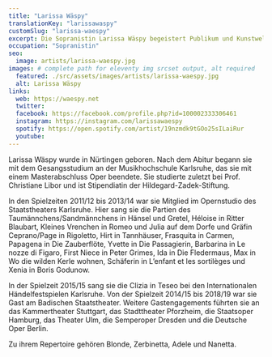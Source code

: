 ```yaml
---
title: "Larissa Wäspy"
translationKey: "larissawaspy"
customSlug: "larissa-waespy"
excerpt: Die Sopranistin Larissa Wäspy begeistert Publikum und Kunstwelt mit Klarheit im Ausdruck und ihrer enormen Strahlkraft auf der Bühne.
occupation: "Sopranistin"
seo:
  image: artists/larissa-waespy.jpg
images: # complete path for eleventy img srcset output, alt required
  featured: ./src/assets/images/artists/larissa-waespy.jpg
  alt: Larissa Wäspy
links:
  web: https://waespy.net
  twitter:
  facebook: https://facebook.com/profile.php?id=100002333306461
  instagram: https://instagram.com/larissawaespy
  spotify: https://open.spotify.com/artist/19nzmdk9tGOo25sILaiRur
  youtube:
---
```


Larissa Wäspy wurde in Nürtingen geboren. Nach dem Abitur begann sie mit dem Gesangsstudium an der Musikhochschule Karlsruhe, das sie mit einem Masterabschluss Oper beendete. Sie studierte zuletzt bei Prof. Christiane Libor und ist Stipendiatin der Hildegard-Zadek-Stiftung.

In den Spielzeiten 2011/12 bis 2013/14 war sie Mitglied im Opernstudio des Staatstheaters Karlsruhe. Hier sang sie die Partien des Taumännchens/Sandmännchens in Hänsel und Gretel, Héloise in Ritter Blaubart, Kleines Vrenchen in Romeo und Julia auf dem Dorfe und Gräfin Ceprano/Page in Rigoletto, Hirt in Tannhäuser, Frasquita in Carmen, Papagena in Die Zauberflöte, Yvette in Die Passagierin, Barbarina in Le nozze di Figaro, First Niece in Peter Grimes, Ida in Die Fledermaus, Max in Wo die wilden Kerle wohnen, Schäferin in L’enfant et les sortilèges und Xenia in Boris Godunow.

In der Spielzeit 2015/15 sang sie die Clizia in Teseo bei den Internationalen Händelfestspielen Karlsruhe. Von der Spielzeit 2014/15 bis 2018/19 war sie Gast am Badischen Staatstheater. Weitere Gastengagements führten sie an das Kammertheater Stuttgart, das Stadttheater Pforzheim, die Staatsoper Hamburg, das Theater Ulm, die Semperoper Dresden und die Deutsche Oper Berlin.

Zu ihrem Repertoire gehören Blonde, Zerbinetta, Adele und Nanetta.
